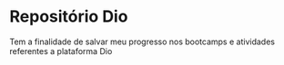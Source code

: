 # Repositório Dio
Tem a finalidade de salvar meu progresso nos bootcamps e atividades referentes a plataforma Dio
